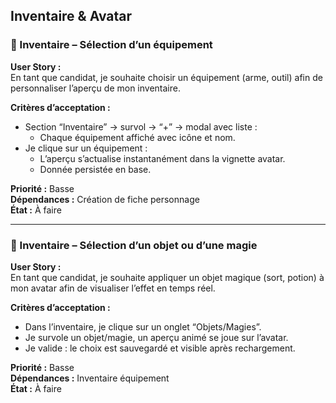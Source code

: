 ## Inventaire & Avatar

### 🧩 Inventaire – Sélection d’un équipement

**User Story :**  
En tant que candidat, je souhaite choisir un équipement (arme, outil) afin de personnaliser l’aperçu de mon inventaire.

**Critères d’acceptation :**  
- Section “Inventaire” → survol → “+” → modal avec liste :  
  - Chaque équipement affiché avec icône et nom.  
- Je clique sur un équipement :  
  - L’aperçu s’actualise instantanément dans la vignette avatar.  
  - Donnée persistée en base.

**Priorité :** Basse  
**Dépendances :** Création de fiche personnage  
**État :** À faire

---

### 🧩 Inventaire – Sélection d’un objet ou d’une magie

**User Story :**  
En tant que candidat, je souhaite appliquer un objet magique (sort, potion) à mon avatar afin de visualiser l’effet en temps réel.

**Critères d’acceptation :**  
- Dans l’inventaire, je clique sur un onglet “Objets/Magies”.  
- Je survole un objet/magie, un aperçu animé se joue sur l’avatar.  
- Je valide : le choix est sauvegardé et visible après rechargement.

**Priorité :** Basse  
**Dépendances :** Inventaire équipement  
**État :** À faire
